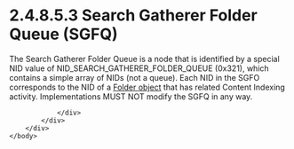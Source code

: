 <html dir="LTR" xmlns:mshelp="http://msdn.microsoft.com/mshelp" xmlns:ddue="http://ddue.schemas.microsoft.com/authoring/2003/5" xmlns:xlink="http://www.w3.org/1999/xlink" xmlns:tool="http://www.microsoft.com/tooltip">
    <head>
        <meta http-equiv="Content-Type" content="text/html; CHARSET=utf-8"></meta>
        <meta name="save" content="history"></meta>
        <title>2.4.8.5.3 Search Gatherer Folder Queue (SGFQ)</title>
        <xml>
            <mshelp:toctitle title="2.4.8.5.3 Search Gatherer Folder Queue (SGFQ)"></mshelp:toctitle>
            <mshelp:rltitle title="[MS-PST]: Search Gatherer Folder Queue (SGFQ)"></mshelp:rltitle>
            <mshelp:keyword index="A" term="5dd87c45-5f2d-4945-b7e3-2612bd1a94d3"></mshelp:keyword>
            <mshelp:attr name="DCSext.ContentType" value="open specification"></mshelp:attr>
            <mshelp:attr name="AssetID" value="5dd87c45-5f2d-4945-b7e3-2612bd1a94d3"></mshelp:attr>
            <mshelp:attr name="TopicType" value="kbRef"></mshelp:attr>
            <mshelp:attr name="DCSext.Title" value="[MS-PST]: Search Gatherer Folder Queue (SGFQ)" />
        </xml>
    </head>
    <body>
        <div id="header">
            <h1 class="heading">2.4.8.5.3 Search Gatherer Folder Queue (SGFQ)</h1>
        </div>
        <div id="mainSection">
            <div id="mainBody">
                <div id="allHistory" class="saveHistory"></div>
                <div id="sectionSection0" class="section" name="collapseableSection">
                    

<p>The Search Gatherer Folder Queue is a node that is identified
by a special NID value of NID_SEARCH_GATHERER_FOLDER_QUEUE (0x321), which
contains a simple array of NIDs (not a queue). Each NID in the SGFO corresponds
to the NID of a <a href="08220cc9-69b1-4072-a2e7-2a0ff201d505.htm#gt_0682daa7-c1b8-419b-8a32-6048833d0b72">Folder
object</a> that has related Content Indexing activity. Implementations MUST NOT
modify the SGFQ in any way.</p>


                </div>
            </div>
        </div>
    </body>
</html>